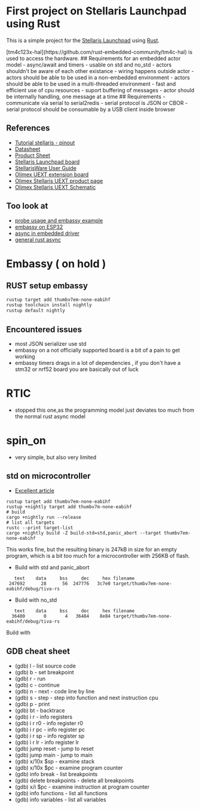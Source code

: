 # First project on Stellaris Launchpad using Rust

This is a simple  project for the [Stellaris Launchpad](http://www.ti.com/tool/ek-lm4f120xl) using [Rust](http://www.rust-lang.org/).
<p>[tm4c123x-hal](https://github.com/rust-embedded-community/tm4c-hal) is used to access the hardware.
## Requirements for an embedded actor model
- async/await and timers
- usable on std and no_std
- actors shouldn't be aware of each other existance
- wiring happens outside actor
- actors should be able to be used in a non-embedded environment
- actors should be able to be used in a multi-threaded environment
- fast and efficient use of cpu resources
- suport buffering of messages
- actor should be internally handling, one message at a time
## Requirements
- communicate via serial to serial2redis
- serial protocol is JSON or CBOR 
- serial protocol should be consumable by a USB client inside browser

## References 
- [Tutorial stellaris - pinout](https://embeddedcomputing.weebly.com/stellaris-lm4f120-launchpad.html)
- [Datasheet](https://www.ti.com/lit/gpn/tm4c123gh6pm)
- [Product Sheet](https://www.ti.com/product/TM4C123GH6PM)
- [Stellaris Launchpad board](http://www.ti.com/tool/sw-ek-lm4f120xl)
- [StellarisWare User Guide](http://www.ti.com/lit/ug/spmu298a/spmu298a.pdf)
- [Olimex UEXT extension board](https://www.olimex.com/Products/Modules/UEXT/resources/UEXT.pdf)
- [Olimex Stellaris UEXT product page](https://www.olimex.com/Products/Modules/Adapters/STELLARIS-UEXT/open-source-hardware)
- [Olimex Stellaris UEXT Schematic](https://www.olimex.com/Products/Modules/Adapters/STELLARIS-UEXT/resources/STELLARIS-UEXT_sch.pdf)

## Too look at
- [probe usage and embassy example](https://github.com/dkhayes117/propane-monitor-embassy)
- [embassy on ESP32](https://github.com/ivmarkov/ruwm/blob/master/.cargo/config.toml)
- [ async in embedded driver](https://cliffle.com/blog/composed-concurrency-in-drivers/)
- [ general rust async](https://cliffle.com/blog/async-inversion/)



# Embassy ( on hold ) 

## RUST setup embassy 
```sh
rustup target add thumbv7em-none-eabihf
rustup toolchain install nightly
rustup default nightly
```

## Encountered issues 
- most JSON serializer use std
- embassy on a not officially supported board is a bit of a pain to get working
- embassy timers drags in a lot of dependencies , if you don't have a stm32 or nrf52 board you are basically out of luck

# RTIC
- stopped this one,as the programming model just deviates too much from the normal rust async model

# spin_on
- very simple, but also very limited

## std on microcontroller
- [Excellent article](https://blog.timhutt.co.uk/std-embedded-rust/index.html)

```shell
rustup target add thumbv7em-none-eabihf
rustup +nightly target add thumbv7m-none-eabihf
# build
cargo +nightly run --release
# list all targets
rustc --print target-list
cargo +nightly build -Z build-std=std,panic_abort --target thumbv7em-none-eabihf
```
This works fine, but the resulting binary is 247kB in size for an empty program, which is a bit too much for a microcontroller with 256KB of flash.
- Build with std and panic_abort
```shell
   text    data     bss     dec     hex filename
 247692      28      56  247776   3c7e0 target/thumbv7em-none-eabihf/debug/tiva-rs
```
- Build with no_std
```shell
   text    data     bss     dec     hex filename
  36480       0       4   36484    8e84 target/thumbv7em-none-eabihf/debug/tiva-rs
```
Build with 

## GDB cheat sheet

- (gdb) l - list source code
- (gdb) b - set breakpoint
- (gdb) r - run
- (gdb) c - continue
- (gdb) n - next - code line by line
- (gdb) s - step - step into function and next instruction cpu
- (gdb) p - print
- (gdb) bt - backtrace
- (gdb) i r - info registers
- (gdb) i r r0 - info register r0
- (gdb) i r pc - info register pc
- (gdb) i r sp - info register sp
- (gdb) i r lr - info register lr
- (gdb) jump reset - jump to reset
- (gdb) jump main - jump to main
- (gdb) x/10x $sp - examine stack
- (gdb) x/10x $pc - examine program counter
- (gdb) info break - list breakpoints
- (gdb) delete breakpoints - delete all breakpoints
- (gdb) x/i $pc - examine instruction at program counter
- (gdb) info functions - list all functions
- (gdb) info variables - list all variables
